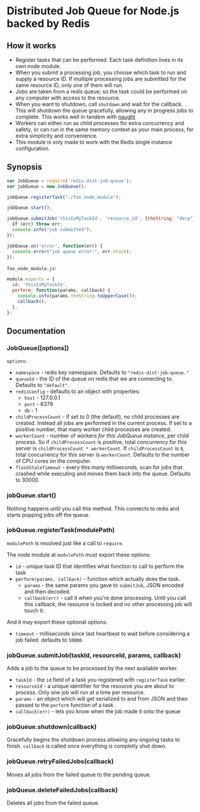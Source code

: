 # Distributed Job Queue for Node.js backed by Redis

## How it works

 * Register tasks that can be performed. Each task definition lives in its
   own node module.
 * When you submit a processing job, you choose which task to run and
   supply a resource ID. If multiple processing jobs are submitted for the
   same resource ID, only one of them will run.
 * Jobs are taken from a redis queue; so the task could be performed on any
   computer with access to the resource.
 * When you want to shutdown, call `shutdown` and wait for the callback. This
   will shutdown the queue gracefully, allowing any in progress jobs to
   complete. This works well in tandem with [naught](https://github.com/andrewrk/naught)
 * Workers can either run as child processes for extra concurrency and safety,
   or can run in the same memory context as your main process, for extra
   simplicity and convenience.
 * This module is only made to work with the Redis single instance configuration.

## Synopsis

```js
var JobQueue = require('redis-dist-job-queue');
var jobQueue = new JobQueue();

jobQueue.registerTask("./foo_node_module");

jobQueue.start();

jobQueue.submitJob('thisIsMyTaskId', 'resource_id', {theString: "derp"}, function(err) {
  if (err) throw err;
  console.info("job submitted");
});

jobQueue.on('error', function(err) {
  console.error("job queue error:", err.stack);
});
```

`foo_node_module.js`:

```js
module.exports = {
  id: 'thisIsMyTaskId',
  perform: function(params, callback) {
    console.info(params.theString.toUpperCase());
    callback();
  },
};
```


## Documentation

### JobQueue([options])

`options`:

 * `namespace` - redis key namespace. Defaults to `"redis-dist-job-queue."`
 * `queueId` - the ID of the queue on redis that we are connecting to.
   Defaults to `"default"`.
 * `redisConfig` - defaults to an object with properties:
   * `host` - 127.0.0.1
   * `port` - 6379
   * `db` - 1
 * `childProcessCount` - If set to 0 (the default), no child processes are
   created. Instead all jobs are performed in the current process. If set to
   a positive number, that many worker child processes are created.
 * `workerCount` - number of workers *for this JobQueue instance*, per child
   process. So if `childProcessCount` is positive, total concurrency for this
   server is `childProcessCount * workerCount`. If `childProcessCount` is `0`,
   total concurrency for this server is `workerCount`. Defaults to the number
   of CPU cores on the computer.
 * `flushStaleTimeout` - every this many milliseconds, scan for jobs that
   crashed while executing and moves them back into the queue.
   Defaults to 30000.

### jobQueue.start()

Nothing happens until you call this method. This connects to redis and starts
popping jobs off the queue.

### jobQueue.registerTask(modulePath)

`modulePath` is resolved just like a call to `require`.

The node module at `modulePath` must export these options:

 * `id` - unique task ID that identifies what function to call to perform
   the task
 * `perform(params, callback)` - function which actually does the task.
   * `params` - the same params you gave to `submitJob`, JSON encoded
      and then decoded.
   * `callback(err)` - call it when you're done processing. Until you call
     this callback, the resource is locked and no other processing job will
     touch it.

And it may export these optional options:

 * `timeout` - milliseconds since last heartbeat to wait before considering
   a job failed. defaults to `10000`.

### jobQueue.submitJob(taskId, resourceId, params, callback)

Adds a job to the queue to be processed by the next available worker.

 * `taskId` - the `id` field of a task you registered with `registerTask`
   earlier.
 * `resourceId` - a unique identifier for the resource you are about to
   process. Only one job will run at a time per resource.
 * `params` - an object which will get serialized to and from JSON and then
   passed to the `perform` function of a task.
 * `callback(err)` - lets you know when the job made it onto the queue

### jobQueue.shutdown(callback)

Gracefully begins the shutdown process allowing any ongoing tasks to finish.
`callback` is called once everything is completly shut down.

### jobQueue.retryFailedJobs(callback)

Moves all jobs from the failed queue to the pending queue.

### jobQueue.deleteFailedJobs(callback)

Deletes all jobs from the failed queue.
